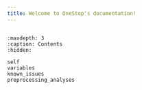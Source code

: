 ```yaml
---
title: Welcome to OneStop's documentation!
---
```


```{include} ../../README.md
```

```{toctree}
:maxdepth: 3
:caption: Contents
:hidden:

self
variables
known_issues
preprocessing_analyses

```

<!-- ## Indices and tables

- [General Index](genindex)
- [Module Index](modindex)
- [Search Page](search) -->
